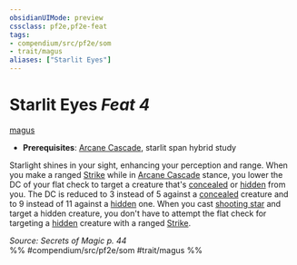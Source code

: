 ```yaml
---
obsidianUIMode: preview
cssclass: pf2e,pf2e-feat
tags:
- compendium/src/pf2e/som
- trait/magus
aliases: ["Starlit Eyes"]
---
```

# Starlit Eyes  *Feat 4*  
[magus](/rules/traits/magus-som.md)  

- **Prerequisites**: [Arcane Cascade](/rules/actions/arcane-cascade-som.md), starlit span hybrid study

Starlight shines in your sight, enhancing your perception and range. When you make a ranged [Strike](/rules/actions/strike.md) while in [Arcane Cascade](/rules/actions/arcane-cascade-som.md) stance, you lower the DC of your flat check to target a creature that's [concealed](/rules/conditions.md#Concealed) or [hidden](/rules/conditions.md#Hidden) from you. The DC is reduced to 3 instead of 5 against a [concealed](/rules/conditions.md#Concealed) creature and to 9 instead of 11 against a [hidden](/rules/conditions.md#Hidden) one. When you cast [shooting star](/compendium/spells/shooting-star-som.md) and target a hidden creature, you don't have to attempt the flat check for targeting a [hidden](/rules/conditions.md#Hidden) creature with a ranged [Strike](/rules/actions/strike.md).

*Source: Secrets of Magic p. 44*  
%% #compendium/src/pf2e/som #trait/magus %%